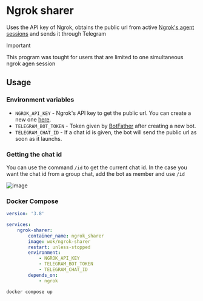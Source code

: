 # Ngrok sharer

Uses the API key of Ngrok, obtains the public url from active [Ngrok's agent sessions](https://dashboard.ngrok.com/tunnels/agents) and sends it through Telegram

> [!IMPORTANT]  
> This program was tought for users that are limited to one simultaneous ngrok agen session

## Usage

### Environment variables

- `NGROK_API_KEY` - Ngrok's API key to get the public url. You can create a new one [here](https://dashboard.ngrok.com/api).
- `TELEGRAM_BOT_TOKEN` - Token given by [BotFather](https://t.me/botfather) after creating a new bot.
- `TELEGRAM_CHAT_ID` - If a chat id is given, the bot will send the public url as soon as it launchs.

### Getting the chat id

You can use the command `/id` to get the current chat id. In the case you want the chat id from a group chat, add the bot as member and use `/id`

![image](https://github.com/Wokcito/portfolio/assets/99556533/0cf94838-ed10-4996-9f4f-541b56dfcf83)

### Docker Compose

```yml
version: '3.8'

services:
    ngrok-sharer:
        container_name: ngrok_sharer
        image: wok/ngrok-sharer
        restart: unless-stopped
        environment:
            - NGROK_API_KEY
            - TELEGRAM_BOT_TOKEN
            - TELEGRAM_CHAT_ID
        depends_on:
            - ngrok
```

```bash
docker compose up
```

